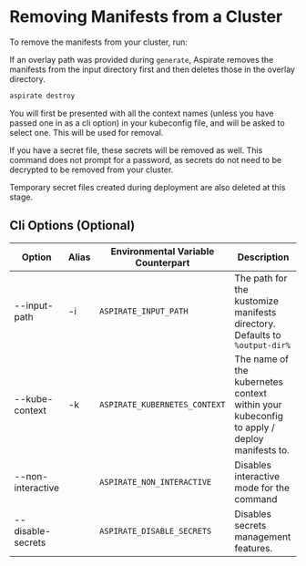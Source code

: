 # Removing Manifests from a Cluster

To remove the manifests from your cluster, run:

If an overlay path was provided during `generate`, Aspirate removes the manifests from the input directory first and then deletes those in the overlay directory.

```bash
aspirate destroy
```

You will first be presented with all the context names (unless you have passed one in as a cli option) in your kubeconfig file, and will be asked to select one.
This will be used for removal.

If you have a secret file, these secrets will be removed as well. This command does not prompt for a password, as secrets do not need to be decrypted to be removed from your cluster.

Temporary secret files created during deployment are also deleted at this stage.

## Cli Options (Optional)

| Option            | Alias | Environmental Variable Counterpart | Description                                                                               |
|-------------------|-------|------------------------------------|-------------------------------------------------------------------------------------------|
| --input-path      | -i    | `ASPIRATE_INPUT_PATH`              | The path for the kustomize manifests directory. Defaults to `%output-dir%`                |
| --kube-context    | -k    | `ASPIRATE_KUBERNETES_CONTEXT`      | The name of the kubernetes context within your kubeconfig to apply / deploy manifests to. |
| --non-interactive |       | `ASPIRATE_NON_INTERACTIVE`         | Disables interactive mode for the command                                                 |
| --disable-secrets |       | `ASPIRATE_DISABLE_SECRETS`         | Disables secrets management features.                                                     |